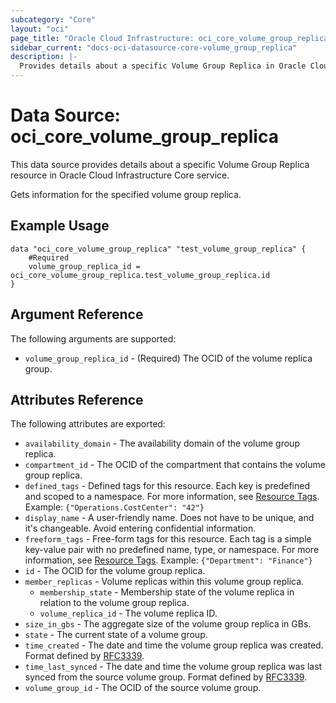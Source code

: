 ```yaml
---
subcategory: "Core"
layout: "oci"
page_title: "Oracle Cloud Infrastructure: oci_core_volume_group_replica"
sidebar_current: "docs-oci-datasource-core-volume_group_replica"
description: |-
  Provides details about a specific Volume Group Replica in Oracle Cloud Infrastructure Core service
---
```


# Data Source: oci_core_volume_group_replica
This data source provides details about a specific Volume Group Replica resource in Oracle Cloud Infrastructure Core service.

Gets information for the specified volume group replica.

## Example Usage

```hcl
data "oci_core_volume_group_replica" "test_volume_group_replica" {
	#Required
	volume_group_replica_id = oci_core_volume_group_replica.test_volume_group_replica.id
}
```

## Argument Reference

The following arguments are supported:

* `volume_group_replica_id` - (Required) The OCID of the volume replica group.


## Attributes Reference

The following attributes are exported:

* `availability_domain` - The availability domain of the volume group replica.
* `compartment_id` - The OCID of the compartment that contains the volume group replica.
* `defined_tags` - Defined tags for this resource. Each key is predefined and scoped to a namespace. For more information, see [Resource Tags](https://docs.cloud.oracle.com/iaas/Content/General/Concepts/resourcetags.htm).  Example: `{"Operations.CostCenter": "42"}` 
* `display_name` - A user-friendly name. Does not have to be unique, and it's changeable. Avoid entering confidential information. 
* `freeform_tags` - Free-form tags for this resource. Each tag is a simple key-value pair with no predefined name, type, or namespace. For more information, see [Resource Tags](https://docs.cloud.oracle.com/iaas/Content/General/Concepts/resourcetags.htm).  Example: `{"Department": "Finance"}` 
* `id` - The OCID for the volume group replica.
* `member_replicas` - Volume replicas within this volume group replica.
	* `membership_state` - Membership state of the volume replica in relation to the volume group replica.
	* `volume_replica_id` - The volume replica ID.
* `size_in_gbs` - The aggregate size of the volume group replica in GBs.
* `state` - The current state of a volume group.
* `time_created` - The date and time the volume group replica was created. Format defined by [RFC3339](https://tools.ietf.org/html/rfc3339).
* `time_last_synced` - The date and time the volume group replica was last synced from the source volume group. Format defined by [RFC3339](https://tools.ietf.org/html/rfc3339). 
* `volume_group_id` - The OCID of the source volume group.

